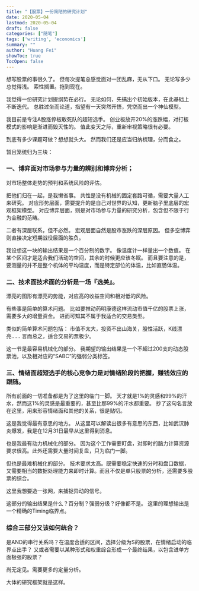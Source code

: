 ```yaml
---
title: "【股票】一份简陋的研究计划"
date: 2020-05-04
lastmod: 2020-05-04
draft: false
categories: ["随笔"]
tags: ['writing', 'economics']
summary: ""
author: "Huang Fei"
showToc: true
TocOpen: false
---
```


想写股票的事很久了。
但每次提笔总感觉面对一团乱麻，无从下口。
无论写多少总觉得浅。
索性搁置。拖到现在。

我觉得一份研究计划提纲势在必行。
无论如何，先搞出个初始版本，在此基础上不断迭代。
总胜过坐而论道，指望有一天突然开悟，凭空而出一个神仙模型。

我目前是专注A股涨停板敢死队的超短选手。
创业板放开20%的涨跌幅，对打板模式的影响是渐进而毁灭性的。
值此变天之际，重新审视策略很有必要。

到底有多少课题可做？想想就头大。
然而我们还是应当归纳梳理，分而食之。

暂且笼统归为三块：

### 一、博弈面对市场参与力量的辨别和博弈分析；
对市场整体走势的预判和系统风险的评估。

把他们归在一起，是我懒省事。
共性是没有机械的固定套路可循，需要大量人工来研究。
对应形势层面，需要提升的是自己对世界的认知，更新脑子里底层的宏观框架模型。
对应博弈层面，则是对市场参与力量的研究分析，包含但不限于行为金融的范畴。

二者有深层联系，但不必然。
宏观层面自然是股市涨跌的深层原因。
但多空博弈则直接决定短期战役层面的胜负。

我设想这一块的输出结果是一个百分制的数字。
像温度计一样量出一个数值。
在某个区间才是适合我们活动的空间，其余的时候更应该冬眠。
而且要注意的是，要测量的并不是整个机体的平均温度，而是特定部位的体温，比如直肠体温。

### 二、技术面技术面的分析是一场『选美』。
漂亮的图形有漂亮的势能，对应高的收益空间和相对低的风险。

有些事是简单的算术问题。
比如要推动药明康德这样流动市值千亿的股票上涨，需要多大的增量资金。
进而可知其不属于我适合的交易类型。

类似的简单算术问题包括：
市值不太大，投资不出山海关，股性活跃，K线漂亮……
言而总之，适合交易的票极少。

这一节是最容易机械化的部分。
我期望的输出结果是一个不超过200支的动态股票池，以及相对应的“SABC”的强弱分类标签。

### 三、情绪面超短选手的核心竞争力是对情绪阶段的把握，赚钱效应的跟随。

所有前面的一切准备都是为了这里的临门一脚。
天才就是1%的灵感和99%的汗水，然而这1%的灵感是最重要的，甚至比那99%的汗水都重要。
抄了这句名言放在这里，用来形容情绪面和其他的关系，很是贴切。

这是我觉得最有意思的地方。
从这里可以解读出很多有意思的东西，比如武汉肺炎爆发，我是在12月31日最早从这里得到消息。

也是我最有动力机械化的部分。
因为这个工作需要盯盘，对即时的脑力计算资源要求很高。此外还需要大量时间复盘，只为临门一脚。

但也是最难机械化的部分。
技术要求太高。既需要稳定快速的分时和盘口数据，又需要相当的数据处理能力来即时计算。而且不仅是单只股票的分析，还需要多股票的综合。

这里我想要造一张网，来捕捉异动的信号。

这部分的输出结果是什么？百分制？强弱分级？好像都不是。
这里的理想输出是一个精确的Timing临界点。

### 综合三部分又该如何统合？
是AND的串行关系吗？在温度合适的区间，选择分级为S的股票，在情绪启动的临界点出手？
又或者需要以某种形式和权重综合形成一个最终结果，以包含进单方面极强的股票？

尚无定见。需要更多的定量分析。

大体的研究框架就是这样。